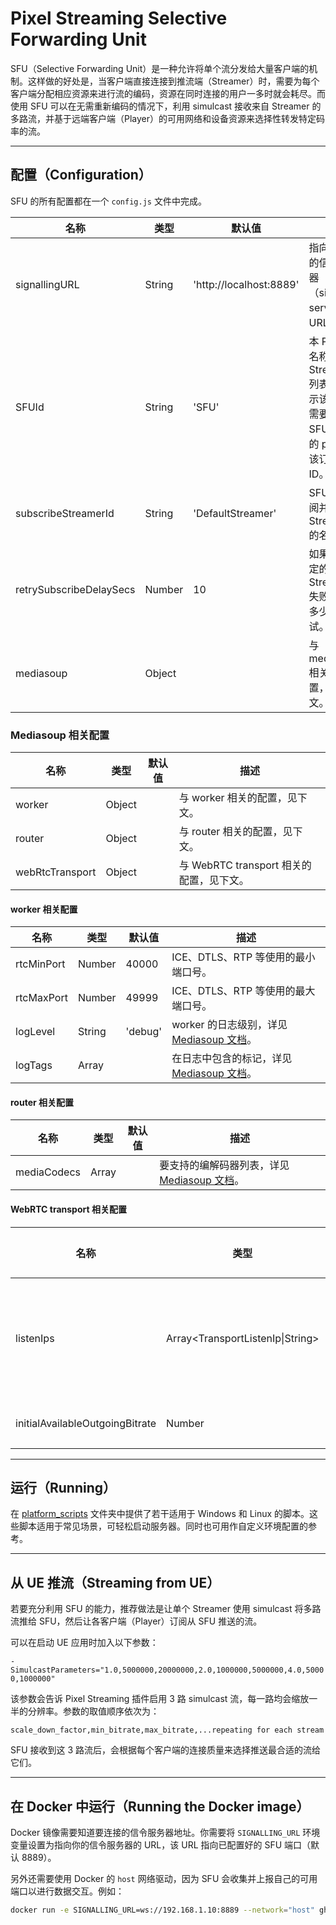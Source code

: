 # Pixel Streaming Selective Forwarding Unit

SFU（Selective Forwarding Unit）是一种允许将单个流分发给大量客户端的机制。这样做的好处是，当客户端直接连接到推流端（Streamer）时，需要为每个客户端分配相应资源来进行流的编码，资源在同时连接的用户一多时就会耗尽。而使用 SFU 可以在无需重新编码的情况下，利用 simulcast 接收来自 Streamer 的多路流，并基于远端客户端（Player）的可用网络和设备资源来选择性转发特定码率的流。

---

## 配置（Configuration）

SFU 的所有配置都在一个 `config.js` 文件中完成。

| 名称 | 类型 | 默认值 | 描述 |
| --- | --- | --- | --- |
| signallingURL | String | 'http://localhost:8889' | 指向要连接的信令服务器（signalling server）的 URL。 |
| SFUId | String | 'SFU' | 本 Peer 的名称，Streamer 列表中会显示该名称。需要从该 SFU 接收流的 peers 应该订阅此 ID。 |
| subscribeStreamerId | String | 'DefaultStreamer' | SFU 应该订阅并转推的 Streamer 的名称。 |
| retrySubscribeDelaySecs | Number | 10 | 如果订阅指定的 Streamer 失败，等待多少秒再尝试。 |
| mediasoup | Object | | 与 mediasoup 相关的配置，详见下文。 |

### Mediasoup 相关配置

| 名称 | 类型 | 默认值 | 描述 |
| --- | --- | --- | --- |
| worker | Object | | 与 worker 相关的配置，见下文。 |
| router | Object | | 与 router 相关的配置，见下文。 |
| webRtcTransport | Object | | 与 WebRTC transport 相关的配置，见下文。 |

#### worker 相关配置

| 名称 | 类型 | 默认值 | 描述 |
| --- | --- | --- | --- |
| rtcMinPort | Number | 40000 | ICE、DTLS、RTP 等使用的最小端口号。 |
| rtcMaxPort | Number | 49999 | ICE、DTLS、RTP 等使用的最大端口号。 |
| logLevel | String | 'debug' | worker 的日志级别，详见 [Mediasoup 文档](https://mediasoup.org/documentation/v3/mediasoup/api/#WorkerLogLevel)。 |
| logTags | Array<WorkerLogTag> | | 在日志中包含的标记，详见 [Mediasoup 文档](https://mediasoup.org/documentation/v3/mediasoup/api/#WorkerLogTag)。 |

#### router 相关配置

| 名称 | 类型 | 默认值 | 描述 |
| --- | --- | --- | --- |
| mediaCodecs | Array<RtpCodecCapability> | | 要支持的编解码器列表，详见 [Mediasoup 文档](https://mediasoup.org/documentation/v3/mediasoup/rtp-parameters-and-capabilities/#RtpCodecCapability)。 |

#### WebRTC transport 相关配置

| 名称 | 类型 | 默认值 | 描述 |
| --- | --- | --- | --- |
| listenIps | Array<TransportListenIp\|String> | | 按优先顺序指定监听的 IP 地址列表（第一个为首选）。详见 [Mediasoup 文档](https://mediasoup.org/documentation/v3/mediasoup/api/#TransportListenIp)。 |
| initialAvailableOutgoingBitrate | Number | | 初始可用的发送比特率（bps）。 |

---

## 运行（Running）

在 [platform_scripts](platform_scripts/) 文件夹中提供了若干适用于 Windows 和 Linux 的脚本。这些脚本适用于常见场景，可轻松启动服务器。同时也可用作自定义环境配置的参考。

---

## 从 UE 推流（Streaming from UE）

若要充分利用 SFU 的能力，推荐做法是让单个 Streamer 使用 simulcast 将多路流推给 SFU，然后让各客户端（Player）订阅从 SFU 推送的流。

可以在启动 UE 应用时加入以下参数：

`-SimulcastParameters="1.0,5000000,20000000,2.0,1000000,5000000,4.0,50000,1000000"`

该参数会告诉 Pixel Streaming 插件启用 3 路 simulcast 流，每一路均会缩放一半的分辨率。参数的取值顺序依次为：  

`scale_down_factor,min_bitrate,max_bitrate,...repeating for each stream`

SFU 接收到这 3 路流后，会根据每个客户端的连接质量来选择推送最合适的流给它们。

---

## 在 Docker 中运行（Running the Docker image）

Docker 镜像需要知道要连接的信令服务器地址。你需要将 `SIGNALLING_URL` 环境变量设置为指向你的信令服务器的 URL，该 URL 指向已配置好的 SFU 端口（默认 8889）。

另外还需要使用 Docker 的 `host` 网络驱动，因为 SFU 会收集并上报自己的可用端口以进行数据交互。例如：

```bash
docker run -e SIGNALLING_URL=ws://192.168.1.10:8889 --network="host" ghcr.io/epicgames/pixel-streaming-sfu:5.4
